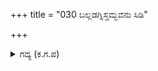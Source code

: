 +++
title = "030 ಬಲ್ಲಡಗ್ನಿಸ್ತಮ್ಭವನು ಸಿಡಿ"

+++

<details><summary>ಗದ್ಯ (ಕ.ಗ.ಪ) </summary>

30. ಅಗ್ನಿಸ್ತಂಭವನ್ನು ಬಲ್ಲ ಮಾತ್ರಕ್ಕೇ ಸಿಡಿಲಿನೊಡನೆ ಸಾಟಿಯೇ?  ಕ್ಷುಲ್ಲಕರನ್ನು ಗೆದ್ದ ಮಾತ್ರಕ್ಕೆ ಇವರಿಗೆ ಭೀಮನೊಡನೆ ಸದರವೇ? ಏನು ಹೇಳಲಿ ? ಚೌಪಟ ಮಲ್ಲನಾದ ಭೀಮನು ಚೆಲ್ಲಾಪಿಲ್ಲಿಯಾಗಿ ಚದುರಿದ ರಣರಂಗದಲ್ಲಿ ಸುತ್ತಾಡಿ ಒಳಹೊಕ್ಕು ಕೌರವ ಸೋದರರನ್ನು ಗದೆಯಲ್ಲಿ ಅಪ್ಪಳಿಸಿದನು.  ಕತ್ತಿಯಿಂದ ತಿವಿದು ಕೊಂದನು.
</details>
